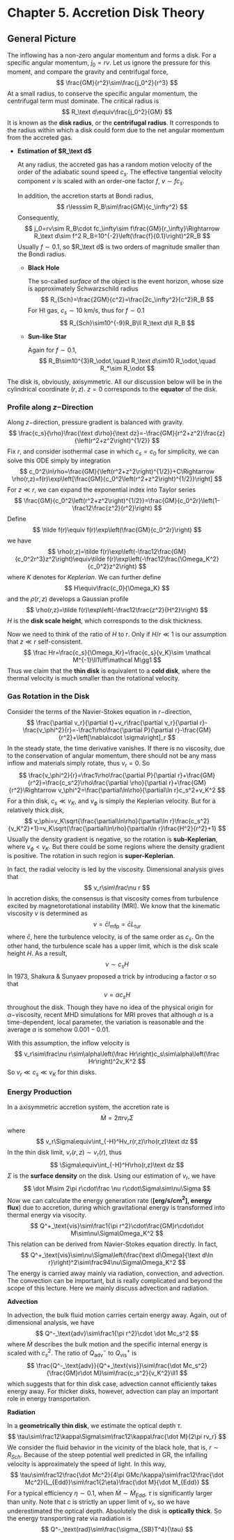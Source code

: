 # Chapter 5. Accretion Disk Theory

## General Picture

The inflowing has a non-zero angular momentum and forms a disk. For a specific angular momentum, $j_0=rv$. Let us ignore the pressure for this moment, and compare the gravity and centrifugal force,
$$
\frac{GM}{r^2}\sim\frac{j_0^2}{r^3}
$$
At a small radius, to conserve the specific angular momentum, the centrifugal term must dominate. The critical radius is
$$
R_\text d\equiv\frac{j_0^2}{GM}
$$
It is known as the **disk radius**, or the **centrifugal radius**. It corresponds to the radius within which a disk could form due to the net angular momentum from the accreted gas.

- **Estimation of $R_\text d$** 

  At any radius, the accreted gas has a random motion velocity of the order of the adiabatic sound speed $c_s$. The effective tangential velocity component $v$ is scaled with an order-one factor $f$, $v\sim fc_s$.

  In addition, the accretion starts at Bondi radius,
  $$
  r\lesssim R_B\sim\frac{GM}{c_\infty^2}
  $$
  Consequently,
  $$
  j_0=rv\sim R_B\cdot fc_\infty\sim f\frac{GM}{r_\infty}\Rightarrow R_\text d\sim f^2 R_B=10^{-2}\left(\frac{f}{0.1}\right)^2R_B
  $$
  Usually $f\sim0.1$, so $R_\text d$ is two orders of magnitude smaller than the Bondi radius.

  - **Black Hole**

    The so-called *surface* of the object is the event horizon, whose size is approximately Schwarzschild radius
    $$
    R_{Sch}=\frac{2GM}{c^2}=\frac{2c_\infty^2}{c^2}R_B
    $$
    For HI gas, $c_s\sim10$ km/s, thus for $f\sim0.1$
    $$
    R_{Sch}\sim10^{-9}R_B\ll R_\text d\ll R_B
    $$

  - **Sun-like Star**

    Again for $f\sim0.1$, 
    $$
    R_B\sim10^{3}R_\odot,\quad R_\text d\sim10 R_\odot,\quad R_*\sim R_\odot
    $$

The disk is, obviously, axisymmetric. All our discussion below will be in the cylindrical coordinate $(r,z)$. $z=0$ corresponds to the **equator** of the disk.



### Profile along $z-$Direction

Along $z-$direction, pressure gradient is balanced with gravity.
$$
\frac{c_s}{\rho}\frac{\text d\rho}{\text dz}=-\frac{GM}{r^2+z^2}\frac{z}{\left(r^2+z^2\right)^{1/2}}
$$
Fix $r$, and consider isothermal case in which $c_s=c_0$ for simplicity, we can solve this ODE simply by integration
$$
c_0^2\ln\rho=\frac{GM}{\left(r^2+z^2\right)^{1/2}}+C\Rightarrow \rho(r,z)=f(r)\exp\left[\frac{GM}{c_0^2\left(r^2+z^2\right)^{1/2}}\right]
$$
For $z\ll r$, we can expand the exponential index into Taylor series
$$
\frac{GM}{c_0^2\left(r^2+z^2\right)^{1/2}}=\frac{GM}{c_0^2r}\left(1-\frac12\frac{z^2}{r^2}\right)
$$
Define
$$
\tilde f(r)\equiv f(r)\exp\left(\frac{GM}{c_0^2r}\right)
$$
we have
$$
\rho(r,z)=\tilde f(r)\exp\left(-\frac12\frac{GM}{c_0^2r^3}z^2\right)\equiv\tilde f(r)\exp\left(-\frac12\frac{\Omega_K^2}{c_0^2}z^2\right)
$$
where $K$ denotes for *Keplerian*. We can further define
$$
H\equiv\frac{c_0}{\Omega_K}
$$
and the $\rho(r,z)$ develops a Gaussian profile
$$
\rho(r,z)=\tilde f(r)\exp\left(-\frac12\frac{z^2}{H^2}\right)
$$
$H$ is the **disk scale height**, which corresponds to the disk thickness.

Now we need to think of the ratio of $H$ to $r$. Only if $H/r\ll1$ is our assumption that $z\ll r$ self-consistent.
$$
\frac Hr=\frac{c_s}{\Omega_Kr}=\frac{c_s}{v_K}\sim \mathcal M^{-1}\ll1\iff\mathcal M\gg1
$$
Thus we claim that the **thin disk** is equivalent to a **cold disk**, where the thermal velocity is much smaller than the rotational velocity.



### Gas Rotation in the Disk

Consider the terms of the Navier-Stokes equation in $r-$direction,
$$
\frac{\partial v_r}{\partial t}+v_r\frac{\partial v_r}{\partial r}-\frac{v_\phi^2}{r}=-\frac1\rho\frac{\partial P}{\partial r}-\frac{GM}{r^2}+\left[\nabla\cdot \sigma\right]_r
$$
In the steady state, the time derivative vanishes. If there is no viscosity, due to the conservation of angular momentum, there should not be any mass inflow and materials simply rotate, thus $v_r=0$. So
$$
\frac{v_\phi^2}{r}=\frac1\rho\frac{\partial P}{\partial r}+\frac{GM}{r^2}=\frac{c_s^2}\rho\frac{\partial \rho}{\partial r}+\frac{GM}{r^2}\Rightarrow v_\phi^2=\frac{\partial\ln\rho}{\partial\ln r}c_s^2+v_K^2
$$
For a thin disk, $c_s\ll v_K$, and $v_\phi$ is simply the Keplerian velocity. But for a relatively thick disk,
$$
v_\phi=v_K\sqrt{\frac{\partial\ln\rho}{\partial\ln r}\frac{c_s^2}{v_K^2}+1}=v_K\sqrt{\frac{\partial\ln\rho}{\partial\ln r}\frac{H^2}{r^2}+1}
$$
Usually the density gradient is negative, so the rotation is **sub-Keplerian**, where $v_\phi<v_K$. But there could be some regions where the density gradient is positive. The rotation in such region is **super-Keplerian**.

In fact, the radial velocity is led by the viscosity. Dimensional analysis gives that
$$
v_r\sim\frac\nu r
$$
In accretion disks, the consensus is that viscosity comes from turbulence excited by magnetorotational instability (MRI). We know that the kinematic viscosity $\nu$ is determined as
$$
\nu=\bar cl_\text{mfp}=\bar cL_\text{tur}
$$
where $\bar c$, here the turbulence velocity, is of the same order as $c_s$. On the other hand, the turbulence scale has a upper limit, which is the disk scale height $H$. As a result,
$$
\nu\sim c_sH
$$
In 1973, Shakura & Sunyaev proposed a trick by introducing a factor $\alpha$ so that
$$
\nu=\alpha c_sH
$$
throughout the disk. Though they have no idea of the physical origin for $\alpha-$viscosity, recent MHD simulations for MRI proves that although $\alpha$ is a time-dependent, local parameter, the variation is reasonable and the average $\alpha$ is somehow $0.001-0.01$.

With this assumption, the inflow velocity is
$$
v_r\sim\frac\nu r\sim\alpha\left(\frac Hr\right)c_s\sim\alpha\left(\frac Hr\right)^2v_K^2
$$
So $v_r\ll c_s\ll v_K$ for thin disks.



### Energy Production

In a axisymmetric accretion system, the accretion rate is
$$
\dot M=2\pi rv_r\Sigma
$$
where
$$
v_r\Sigma\equiv\int_{-H}^Hv_r(r,z)\rho(r,z)\text dz
$$
In the thin disk limit, $v_r(r,z)\sim v_r(r)$, thus
$$
\Sigma\equiv\int_{-H}^H\rho(r,z)\text dz
$$
$\Sigma$ is the **surface density** on the disk. Using our estimation of $v_r$, we have
$$
\dot M\sim 2\pi r\cdot\frac \nu r\cdot\Sigma\sim\nu\Sigma
$$
Now we can calculate the energy generation rate (**[erg/s/cm$^2$], energy flux**) due to accretion, during which gravitational energy is transformed into thermal energy via visocity.
$$
Q^+_\text{vis}\sim\frac1{\pi r^2}\cdot\frac{GM}r\cdot\dot M\sim\nu\Sigma\Omega_K^2
$$
This relation can be derived from Navier-Stokes equation directly. In fact,
$$
Q^+_\text{vis}\sim\nu\Sigma\left(\frac{\text d\Omega}{\text d\ln r}\right)^2\sim\frac94\nu\Sigma\Omega_K^2
$$
The energy is carried away mainly via radiation, convection, and advection. The convection can be important, but is really complicated and beyond the scope of this lecture. Here we mainly discuss advection and radiation.

**Advection**

In advection, the bulk fluid motion carries certain energy away. Again, out of dimensional analysis, we have
$$
Q^-_\text{adv}\sim\frac1{\pi r^2}\cdot \dot Mc_s^2
$$
where $\dot M$ describes the bulk motion and the specific internal energy is scaled with $c_s^2$. The ratio of $Q^-_\text{adv}$ to $Q^+_\text{vis}$ is
$$
\frac{Q^-_\text{adv}}{Q^+_\text{vis}}\sim\frac{\dot Mc_s^2}{\frac{GM}r\dot M}\sim\frac{c_s^2}{v_K^2}\ll1
$$
which suggests that for thin disk case, advection cannot efficiently takes energy away. For thicker disks, however, advection can play an important role in energy transportation.

**Radiation**

In a **geometrically thin disk**, we estimate the optical depth $\tau$.
$$
\tau\sim\frac12\kappa\Sigma\sim\frac12\kappa\frac{\dot M}{2\pi rv_r}
$$
We consider the fluid behavior in the vicinity of the black hole, that is, $r\sim R_{Sch}$. Because of the steep potential well predicted in GR, the infalling velocity is approximately the speed of light. In this way,
$$
\tau\sim\frac12\frac{\dot Mc^2}{4\pi GMc/\kappa}\sim\frac12\frac{\dot Mc^2}{L_{Edd}}\sim\frac1{2\eta}\frac{\dot M}{\dot M_{Edd}}
$$
For a typical efficiency $\eta\sim0.1$, when $\dot M\sim\dot M_{Edd}$, $\tau$ is significantly larger than unity. Note that $c$ is strictly an upper limit of $v_r$, so we have underestimated the optical depth. Absolutely the disk is **optically thick**. So the energy transporting rate via radiation is
$$
Q^-_\text{rad}\sim\frac{\sigma_{SB}T^4}{\tau}
$$
